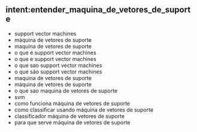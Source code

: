## intent:entender_maquina_de_vetores_de_suporte
- support vector machines
- máquina de vetores de suporte
- maquina de vetores de suporte
- o que é support vector machines
- o que e support vector machines
- o que sao support vector machines
- o que são support vector machines
- maquina de vetores de suporte
- máquina de vetores de suporte
- o que sao maquina de vetores de suporte
- svm
- como funciona máquina de vetores de suporte
- como classificar usando máquina de vetores de suporte
- classificador máquina de vetores de suporte
- para que serve máquina de vetores de suporte